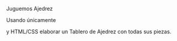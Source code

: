 Juguemos Ajedrez

Usando únicamente <div> y HTML/CSS elaborar un Tablero de Ajedrez con todas sus piezas.
